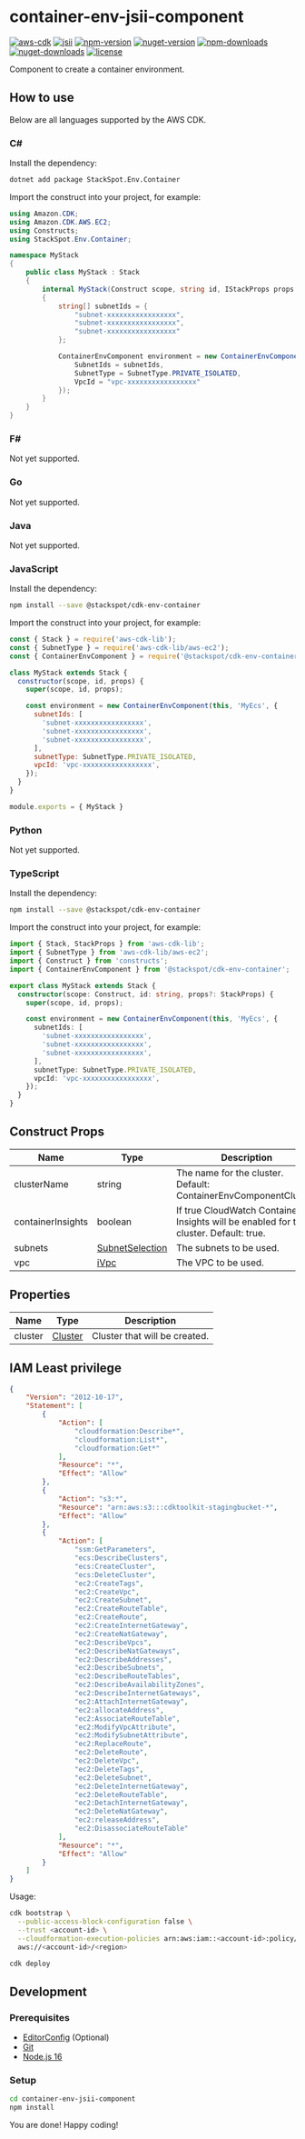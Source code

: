 # container-env-jsii-component

[![aws-cdk][badge-aws-cdk]][aws-cdk]
[![jsii][badge-jsii]][jsii]
[![npm-version][badge-npm-version]][npm-package]
[![nuget-version][badge-nuget-version]][nuget-package]
[![npm-downloads][badge-npm-downloads]][npm-package]
[![nuget-downloads][badge-nuget-downloads]][nuget-package]
[![license][badge-license]][license]

Component to create a container environment.

## How to use

Below are all languages supported by the AWS CDK.

### C#

Install the dependency:

```sh
dotnet add package StackSpot.Env.Container
```

Import the construct into your project, for example:

```csharp
using Amazon.CDK;
using Amazon.CDK.AWS.EC2;
using Constructs;
using StackSpot.Env.Container;

namespace MyStack
{
    public class MyStack : Stack
    {
        internal MyStack(Construct scope, string id, IStackProps props = null) : base(scope, id, props)
        {
            string[] subnetIds = {
                "subnet-xxxxxxxxxxxxxxxxx",
                "subnet-xxxxxxxxxxxxxxxxx",
                "subnet-xxxxxxxxxxxxxxxxx"
            };

            ContainerEnvComponent environment = new ContainerEnvComponent(this, "MyEcs", new ContainerEnvComponentProps{
                SubnetIds = subnetIds,
                SubnetType = SubnetType.PRIVATE_ISOLATED,
                VpcId = "vpc-xxxxxxxxxxxxxxxxx"
            });
        }
    }
}
```

### F#

Not yet supported.

### Go

Not yet supported.

### Java

Not yet supported.

### JavaScript

Install the dependency:

```sh
npm install --save @stackspot/cdk-env-container
```

Import the construct into your project, for example:

```javascript
const { Stack } = require('aws-cdk-lib');
const { SubnetType } = require('aws-cdk-lib/aws-ec2');
const { ContainerEnvComponent } = require('@stackspot/cdk-env-container');

class MyStack extends Stack {
  constructor(scope, id, props) {
    super(scope, id, props);

    const environment = new ContainerEnvComponent(this, 'MyEcs', {
      subnetIds: [
        'subnet-xxxxxxxxxxxxxxxxx',
        'subnet-xxxxxxxxxxxxxxxxx',
        'subnet-xxxxxxxxxxxxxxxxx',
      ],
      subnetType: SubnetType.PRIVATE_ISOLATED,
      vpcId: 'vpc-xxxxxxxxxxxxxxxxx',
    });
  }
}

module.exports = { MyStack }
```

### Python

Not yet supported.

### TypeScript

Install the dependency:

```sh
npm install --save @stackspot/cdk-env-container
```

Import the construct into your project, for example:

```typescript
import { Stack, StackProps } from 'aws-cdk-lib';
import { SubnetType } from 'aws-cdk-lib/aws-ec2';
import { Construct } from 'constructs';
import { ContainerEnvComponent } from '@stackspot/cdk-env-container';

export class MyStack extends Stack {
  constructor(scope: Construct, id: string, props?: StackProps) {
    super(scope, id, props);

    const environment = new ContainerEnvComponent(this, 'MyEcs', {
      subnetIds: [
        'subnet-xxxxxxxxxxxxxxxxx',
        'subnet-xxxxxxxxxxxxxxxxx',
        'subnet-xxxxxxxxxxxxxxxxx',
      ],
      subnetType: SubnetType.PRIVATE_ISOLATED,
      vpcId: 'vpc-xxxxxxxxxxxxxxxxx',
    });
  }
}
```

## Construct Props

| Name                 | Type                                        | Description                                                                            |
| -------------------- | ------------------------------------------- | -------------------------------------------------------------------------------------- |
| clusterName          | string                                      | The name for the cluster. Default: ContainerEnvComponentCluster.                       |
| containerInsights    | boolean                                     | If true CloudWatch Container Insights will be enabled for the cluster. Default: true.  |
| subnets              | [SubnetSelection][aws-cdk-subnet-selection] | The subnets to be used.                                                                |
| vpc                  | [iVpc][aws-cdk-ivpc]                        | The VPC to be used.                                                                    |

## Properties

| Name                | Type                                                         | Description                               |
| ------------------- | ------------------------------------------------------------ | ----------------------------------------- |
| cluster             | [Cluster][aws-cdk-cluster]                                   | Cluster that will be created.             |

## IAM Least privilege

```json
{
    "Version": "2012-10-17",
    "Statement": [
        {
            "Action": [
                "cloudformation:Describe*",
                "cloudformation:List*",
                "cloudformation:Get*"
            ],
            "Resource": "*",
            "Effect": "Allow"
        },
        {
            "Action": "s3:*",
            "Resource": "arn:aws:s3:::cdktoolkit-stagingbucket-*",
            "Effect": "Allow"
        },
        {
            "Action": [
                "ssm:GetParameters",
                "ecs:DescribeClusters",
                "ecs:CreateCluster",
                "ecs:DeleteCluster",
                "ec2:CreateTags",
                "ec2:CreateVpc",
                "ec2:CreateSubnet",
                "ec2:CreateRouteTable",
                "ec2:CreateRoute",
                "ec2:CreateInternetGateway",
                "ec2:CreateNatGateway",
                "ec2:DescribeVpcs",
                "ec2:DescribeNatGateways",
                "ec2:DescribeAddresses",
                "ec2:DescribeSubnets",
                "ec2:DescribeRouteTables",
                "ec2:DescribeAvailabilityZones",
                "ec2:DescribeInternetGateways",
                "ec2:AttachInternetGateway",
                "ec2:allocateAddress",
                "ec2:AssociateRouteTable",
                "ec2:ModifyVpcAttribute",
                "ec2:ModifySubnetAttribute",
                "ec2:ReplaceRoute",
                "ec2:DeleteRoute",
                "ec2:DeleteVpc",
                "ec2:DeleteTags",
                "ec2:DeleteSubnet",
                "ec2:DeleteInternetGateway",
                "ec2:DeleteRouteTable",
                "ec2:DetachInternetGateway",
                "ec2:DeleteNatGateway",
                "ec2:releaseAddress",
                "ec2:DisassociateRouteTable"
            ],
            "Resource": "*",
            "Effect": "Allow"
        }
    ]
}
```

Usage:

```sh
cdk bootstrap \
  --public-access-block-configuration false \
  --trust <account-id> \
  --cloudformation-execution-policies arn:aws:iam::<account-id>:policy/<policy-name> \
  aws://<account-id>/<region>

cdk deploy
```

## Development

### Prerequisites

- [EditorConfig][editorconfig] (Optional)
- [Git][git]
- [Node.js 16][nodejs]

### Setup

```sh
cd container-env-jsii-component
npm install
```

You are done! Happy coding!

[aws-cdk]: https://aws.amazon.com/cdk
[aws-cdk-cluster]: https://docs.aws.amazon.com/cdk/api/v2/docs/aws-cdk-lib.aws_ecs.Cluster.html
[aws-cdk-subnet-selection]: https://docs.aws.amazon.com/cdk/api/v2/docs/aws-cdk-lib.aws_ec2.SubnetSelection.html
[aws-cdk-ivpc]: https://docs.aws.amazon.com/cdk/api/v2/docs/aws-cdk-lib.aws_ec2.IVpc.html
[badge-aws-cdk]: https://img.shields.io/github/package-json/dependency-version/stack-spot/container-env-jsii-component/aws-cdk-lib
[badge-jsii]: https://img.shields.io/github/package-json/dependency-version/stack-spot/container-env-jsii-component/dev/jsii
[badge-license]: https://img.shields.io/github/license/stack-spot/container-env-jsii-component
[badge-npm-downloads]: https://img.shields.io/npm/dt/@stackspot/cdk-env-container?label=downloads%20%28npm%29
[badge-npm-version]: https://img.shields.io/npm/v/@stackspot/cdk-env-container
[badge-nuget-downloads]: https://img.shields.io/nuget/dt/StackSpot.Env.Container?label=downloads%20%28NuGet%29
[badge-nuget-version]: https://img.shields.io/nuget/vpre/StackSpot.Env.Container
[editorconfig]: https://editorconfig.org/
[git]: https://git-scm.com/downloads
[jsii]: https://aws.github.io/jsii/
[license]: https://github.com/stack-spot/container-env-jsii-component/blob/main/LICENSE
[nodejs]: https://nodejs.org/en/download/
[npm-package]: https://www.npmjs.com/package/@stackspot/cdk-env-container
[nuget-package]: https://www.nuget.org/packages/StackSpot.Env.Container
